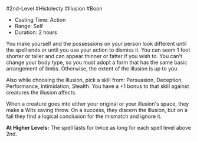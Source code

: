 #2nd-Level #Histolecty #Illusion #Boon
 
- Casting Time: Action
- Range: Self
- Duration: 2 hours  

You make yourself and the possessions on your person look different until the spell ends or until you use your action to dismiss it. You can seem 1 foot shorter or taller and can appear thinner or fatter if you wish to. You can’t change your body type, so you must adopt a form that has the same basic arrangement of limbs. Otherwise, the extent of the illusion is up to you.  

Also while choosing the illusion, pick a skill from: Persuasion, Deception, Performance, Intimidation, Stealth. You have a +1 bonus to that skill against creatures the illusion affects.  

When a creature goes into either your original or your illusion's space, they make a Wits saving throw. On a success, they discern the illusion, but on a fail they find a logical conclusion for the mismatch and ignore it.
 
**At Higher Levels:** The spell lasts for twice as long for each spell level above 2nd.